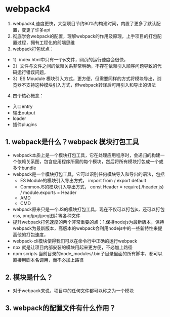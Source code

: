 # webpack4
1. webpack4,速度更快，大型项目节约90%的构建时间，内置了更多了默认配置，变更了许多api
2. 彻底学会webpack的配置，理解webpack的作用及原理，上手项目的打包配置过程，拥有工程化的前端思维
3. webpack打包优点：
- 1）index.html中只有一个js文件，网页的运行速度会很快，
- 2）文件与文件之间的依赖关系非常明确，不存在依赖引入顺序问题导致的代码运行错误问题，
- 3）ES Moudule 模块引入方式，更方便，但需要同样的方式将模块导出，浏览器不支持这种模块引入方式，但webpack转译后可用引入和导出的语法
4. 四个核心概念：
- 入口entry
- 输出output
- loader
- 插件plugins
## 1. webpack是什么？webpack 模块打包工具
- webpack本质上是一个模块打包工具，它在处理应用程序时，会递归的构建一个依赖关系图，包含应用程序所需的每个模块，然后将所有模块打包成一个或多个bundle
- webpack是一个模块打包工具，它可以识别任何模块导入和导出的语法，包括
  - ES Module的模块引入导出方式， import from / export default
  - CommonJS的模块引入导出方式， const Header = require(./header.js) / module.exports = Header
  - AMD
  - CMD
- webpack原来只是一个JS的模块打包工具，现在不仅可以打包js，还可以打包css, png/jpg/jpeg图片等各种文件
- 提升webpack打包速度的两个非常重要的点：1.保持nodejs为最新版本，保持webpack为最新版本，高版本的webpack会利用nodejs中的一些新特性来提高他的打包速度，
- webpack-cli模块使得我们可以在命令行中正确的运行webpack
- npx 就是让项目内部安装的模块用起来更方便，不必加上路径
- npm scripts 当前目录的node_modules/.bin子目录里面的所有脚本，都可以直接用脚本名调用，而不必加上路径
## 2. 模块是什么？
- 对于webpack来说，项目中的任何文件都可以称之为一个模块
## 3. webpack的配置文件有什么作用？
